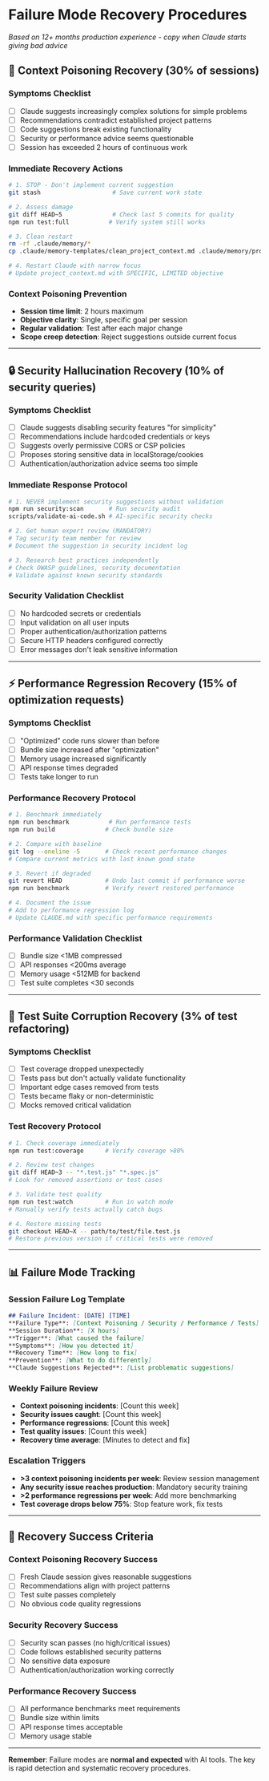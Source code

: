# Failure Mode Recovery Procedures
*Based on 12+ months production experience - copy when Claude starts giving bad advice*

## 🚨 **Context Poisoning Recovery (30% of sessions)**

### **Symptoms Checklist**
- [ ] Claude suggests increasingly complex solutions for simple problems
- [ ] Recommendations contradict established project patterns
- [ ] Code suggestions break existing functionality
- [ ] Security or performance advice seems questionable
- [ ] Session has exceeded 2 hours of continuous work

### **Immediate Recovery Actions**
```bash
# 1. STOP - Don't implement current suggestion
git stash                    # Save current work state

# 2. Assess damage
git diff HEAD~5              # Check last 5 commits for quality
npm run test:full           # Verify system still works

# 3. Clean restart
rm -rf .claude/memory/*
cp .claude/memory-templates/clean_project_context.md .claude/memory/project_context.md

# 4. Restart Claude with narrow focus
# Update project_context.md with SPECIFIC, LIMITED objective
```

### **Context Poisoning Prevention**
- **Session time limit**: 2 hours maximum
- **Objective clarity**: Single, specific goal per session
- **Regular validation**: Test after each major change
- **Scope creep detection**: Reject suggestions outside current focus

---

## 🔒 **Security Hallucination Recovery (10% of security queries)**

### **Symptoms Checklist**
- [ ] Claude suggests disabling security features "for simplicity"
- [ ] Recommendations include hardcoded credentials or keys
- [ ] Suggests overly permissive CORS or CSP policies
- [ ] Proposes storing sensitive data in localStorage/cookies
- [ ] Authentication/authorization advice seems too simple

### **Immediate Response Protocol**
```bash
# 1. NEVER implement security suggestions without validation
npm run security:scan       # Run security audit
scripts/validate-ai-code.sh # AI-specific security checks

# 2. Get human expert review (MANDATORY)
# Tag security team member for review
# Document the suggestion in security incident log

# 3. Research best practices independently
# Check OWASP guidelines, security documentation
# Validate against known security standards
```

### **Security Validation Checklist**
- [ ] No hardcoded secrets or credentials
- [ ] Input validation on all user inputs  
- [ ] Proper authentication/authorization patterns
- [ ] Secure HTTP headers configured correctly
- [ ] Error messages don't leak sensitive information

---

## ⚡ **Performance Regression Recovery (15% of optimization requests)**

### **Symptoms Checklist**
- [ ] "Optimized" code runs slower than before
- [ ] Bundle size increased after "optimization"
- [ ] Memory usage increased significantly
- [ ] API response times degraded
- [ ] Tests take longer to run

### **Performance Recovery Protocol**
```bash
# 1. Benchmark immediately
npm run benchmark           # Run performance tests
npm run build              # Check bundle size

# 2. Compare with baseline
git log --oneline -5       # Check recent performance changes
# Compare current metrics with last known good state

# 3. Revert if degraded
git revert HEAD            # Undo last commit if performance worse
npm run benchmark          # Verify revert restored performance

# 4. Document the issue
# Add to performance regression log
# Update CLAUDE.md with specific performance requirements
```

### **Performance Validation Checklist**
- [ ] Bundle size <1MB compressed
- [ ] API responses <200ms average
- [ ] Memory usage <512MB for backend
- [ ] Test suite completes <30 seconds

---

## 🧪 **Test Suite Corruption Recovery (3% of test refactoring)**

### **Symptoms Checklist**
- [ ] Test coverage dropped unexpectedly
- [ ] Tests pass but don't actually validate functionality
- [ ] Important edge cases removed from tests
- [ ] Tests became flaky or non-deterministic
- [ ] Mocks removed critical validation

### **Test Recovery Protocol**
```bash
# 1. Check coverage immediately
npm run test:coverage      # Verify coverage >80%

# 2. Review test changes
git diff HEAD~3 -- "*.test.js" "*.spec.js"
# Look for removed assertions or test cases

# 3. Validate test quality
npm run test:watch         # Run in watch mode
# Manually verify tests actually catch bugs

# 4. Restore missing tests
git checkout HEAD~X -- path/to/test/file.test.js
# Restore previous version if critical tests were removed
```

---

## 📊 **Failure Mode Tracking**

### **Session Failure Log Template**
```markdown
## Failure Incident: [DATE] [TIME]
**Failure Type**: [Context Poisoning / Security / Performance / Tests]
**Session Duration**: [X hours]  
**Trigger**: [What caused the failure]
**Symptoms**: [How you detected it]
**Recovery Time**: [How long to fix]
**Prevention**: [What to do differently]
**Claude Suggestions Rejected**: [List problematic suggestions]
```

### **Weekly Failure Review**
- **Context poisoning incidents**: [Count this week]
- **Security issues caught**: [Count this week]  
- **Performance regressions**: [Count this week]
- **Test quality issues**: [Count this week]
- **Recovery time average**: [Minutes to detect and fix]

### **Escalation Triggers**
- **>3 context poisoning incidents per week**: Review session management
- **Any security issue reaches production**: Mandatory security training
- **>2 performance regressions per week**: Add more benchmarking
- **Test coverage drops below 75%**: Stop feature work, fix tests

---

## 🔄 **Recovery Success Criteria**

### **Context Poisoning Recovery Success**
- [ ] Fresh Claude session gives reasonable suggestions
- [ ] Recommendations align with project patterns
- [ ] Test suite passes completely
- [ ] No obvious code quality regressions

### **Security Recovery Success**  
- [ ] Security scan passes (no high/critical issues)
- [ ] Code follows established security patterns
- [ ] No sensitive data exposure
- [ ] Authentication/authorization working correctly

### **Performance Recovery Success**
- [ ] All performance benchmarks meet requirements
- [ ] Bundle size within limits
- [ ] API response times acceptable
- [ ] Memory usage stable

---

**Remember**: Failure modes are **normal and expected** with AI tools. The key is rapid detection and systematic recovery procedures.